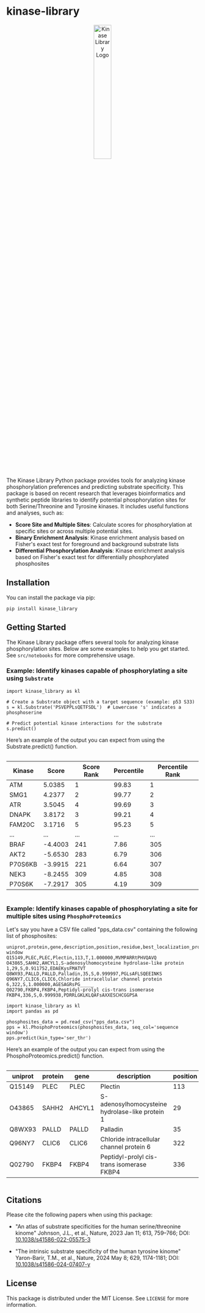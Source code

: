 # kinase-library

<p align="center">
    <picture>
        <source media="(prefers-color-scheme: light)" srcset="./src/notebooks/images/logo.png">
        <source media="(prefers-color-scheme: dark)" srcset="./src/notebooks/images/invert_logo.png">
        <img src="./src/notebooks/images/logo.png" alt="Kinase Library Logo" width="30%">
    </picture>
</p>

The Kinase Library Python package provides tools for analyzing kinase phosphorylation preferences and predicting substrate specificity. This package is based on recent research that leverages bioinformatics and synthetic peptide libraries to identify potential phosphorylation sites for both Serine/Threonine and Tyrosine kinases. It includes useful functions and analyses, such as:

- **Score Site and Multiple Sites**: Calculate scores for phosphorylation at specific sites or across multiple potential sites.
- **Binary Enrichment Analysis**: Kinase enrichment analysis based on Fisher's exact test for foreground and background substrate lists
- **Differential Phosphorylation Analysis**: Kinase enrichment analysis based on Fisher's exact test for differentially phosphorylated phosphosites

## Installation

You can install the package via pip:

```
pip install kinase_library
```

## Getting Started

The Kinase Library package offers several tools for analyzing kinase phosphorylation sites. Below are some examples to help you get started. See `src/notebooks` for more comprehensive usage.

### Example: Identify kinases capable of phosphorylating a site using `Substrate`

```
import kinase_library as kl

# Create a Substrate object with a target sequence (example: p53 S33)
s = kl.Substrate('PSVEPPLsQETFSDL')  # Lowercase 's' indicates a phosphoserine

# Predict potential kinase interactions for the substrate
s.predict()
```

Here’s an example of the output you can expect from using the Substrate.predict() function.

<div style="overflow-x:auto;">

| Kinase  | Score   | Score Rank | Percentile | Percentile Rank |
| ------- | ------- | ---------- | ---------- | --------------- |
| ATM     | 5.0385  | 1          | 99.83      | 1               |
| SMG1    | 4.2377  | 2          | 99.77      | 2               |
| ATR     | 3.5045  | 4          | 99.69      | 3               |
| DNAPK   | 3.8172  | 3          | 99.21      | 4               |
| FAM20C  | 3.1716  | 5          | 95.23      | 5               |
| ...     | ...     | ...        | ...        | ...             |
| BRAF    | -4.4003 | 241        | 7.86       | 305             |
| AKT2    | -5.6530 | 283        | 6.79       | 306             |
| P70S6KB | -3.9915 | 221        | 6.64       | 307             |
| NEK3    | -8.2455 | 309        | 4.85       | 308             |
| P70S6K  | -7.2917 | 305        | 4.19       | 309             |

</div>

### Example: Identify kinases capable of phosphorylating a site for multiple sites using `PhosphoProteomics`

Let's say you have a CSV file called "pps_data.csv" containing the following list of phosphosites:

```
uniprot,protein,gene,description,position,residue,best_localization_prob,sequence window
Q15149,PLEC,PLEC,Plectin,113,T,1.000000,MVMPARRtPHVQAVQ
O43865,SAHH2,AHCYL1,S-adenosylhomocysteine hydrolase-like protein 1,29,S,0.911752,EDAEKysFMATVT
Q8WX93,PALLD,PALLD,Palladin,35,S,0.999997,PGLsAFLSQEEINKS
Q96NY7,CLIC6,CLIC6,Chloride intracellular channel protein 6,322,S,1.000000,AGESAGRsPG_____
Q02790,FKBP4,FKBP4,Peptidyl-prolyl cis-trans isomerase FKBP4,336,S,0.999938,PDRRLGKLKLQAFsAXXESCHCGGPSA
```

```
import kinase_library as kl
import pandas as pd

phosphosites_data = pd.read_csv("pps_data.csv")
pps = kl.PhosphoProteomics(phosphosites_data, seq_col='sequence window')
pps.predict(kin_type='ser_thr')
```

Here’s an example of the output you can expect from using the PhosphoProteomics.predict() function.

<div style="overflow-x:auto;">

| uniprot | protein | gene   | description                                     | position | residue | best_localization_prob | sequence window             | phos_res | Sequence             | ... | YSK1_percentile | YSK1_percentile_rank | YSK4_score | YSK4_score_rank | YSK4_percentile | YSK4_percentile_rank | ZAK_score | ZAK_score_rank | ZAK_percentile | ZAK_percentile_rank |
| ------- | ------- | ------ | ----------------------------------------------- | -------- | ------- | ---------------------- | --------------------------- | -------- | -------------------- | --- | --------------- | -------------------- | ---------- | --------------- | --------------- | -------------------- | --------- | -------------- | -------------- | ------------------- |
| Q15149  | PLEC    | PLEC   | Plectin                                         | 113      | T       | 1.000000               | MVMPARRtPHVQAVQ             | t        | MVMPARRtPHVQAVQ      | ... | 80.44           | 130                  | -3.004     | 249             | 32.17           | 244                  | -1.210    | 159            | 80.90          | 128                 |
| O43865  | SAHH2   | AHCYL1 | S-adenosylhomocysteine hydrolase-like protein 1 | 29       | S       | 0.911752               | EDAEKysFMATVT               | s        | \_EDAEKYsFMATVT\_    | ... | 63.85           | 150                  | -1.431     | 125             | 71.22           | 108                  | -1.481    | 129            | 76.87          | 82                  |
| Q8WX93  | PALLD   | PALLD  | Palladin                                        | 35       | S       | 0.999997               | PGLsAFLSQEEINKS             | s        | PGLSAFLsQEEINKS      | ... | 11.73           | 250                  | -2.567     | 128             | 44.07           | 119                  | -4.899    | 228            | 6.80           | 291                 |
| Q96NY7  | CLIC6   | CLIC6  | Chloride intracellular channel protein 6        | 322      | S       | 1.000000               | AGESAGRsPG\_\_\_\_\_        | s        | AGESAGRsPG\_\_\_\_\_ | ... | 52.69           | 134                  | -3.300     | 213             | 24.37           | 284                  | -2.839    | 182            | 47.81          | 163                 |
| Q02790  | FKBP4   | FKBP4  | Peptidyl-prolyl cis-trans isomerase FKBP4       | 336      | S       | 0.999938               | PDRRLGKLKLQAFsAXXESCHCGGPSA | s        | KLKLQAFsAXXESCH      | ... | 46.82           | 216                  | -2.265     | 186             | 52.25           | 178                  | -3.020    | 240            | 43.29          | 233                 |

</div>

## Citations

Please cite the following papers when using this package:

- "An atlas of substrate specificities for the human serine/threonine kinome"
  Johnson, J.L., et al., Nature, 2023 Jan 11; 613, 759–766; DOI: [10.1038/s41586-022-05575-3](https://doi.org/10.1038/s41586-022-05575-3)

- "The intrinsic substrate specificity of the human tyrosine kinome"
  Yaron-Barir, T.M., et al., Nature, 2024 May 8; 629, 1174-1181; DOI: [10.1038/s41586-024-07407-y](https://doi.org/10.1038/s41586-024-07407-y)

## License

This package is distributed under the MIT License. See `LICENSE` for more information.
